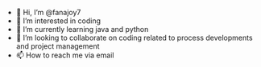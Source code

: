 - 👋 Hi, I’m @fanajoy7
- 👀 I’m interested in coding
- 🌱 I’m currently learning java and python
- 💞️ I’m looking to collaborate on coding related to process developments and project management
- 📫 How to reach me via email

<!---
fanajoy7/fanajoy7 is a ✨ special ✨ repository because its `README.md` (this file) appears on your GitHub profile.
You can click the Preview link to take a look at your changes.
--->
